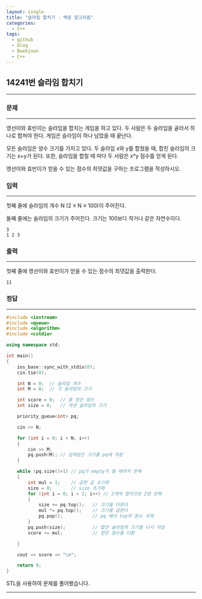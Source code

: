 ```yaml
---
layout: single
title: "슬라임 합치기 - 백준 알고리즘"
categories:
  - C++
tags:
  - github
  - blog
  - Baekjoon
  - C++
---
```

## 14241번 **슬라임 합치기**
---

### 문제
---
영선이와 효빈이는 슬라임을 합치는 게임을 하고 있다. 두 사람은 두 슬라임을 골라서 하나로 합쳐야 한다. 게임은 슬라임이 하나 남았을 때 끝난다.

모든 슬라임은 양수 크기를 가지고 있다. 두 슬라임 x와 y를 합쳤을 때, 합친 슬라임의 크기는 x+y가 된다. 또한, 슬라임을 합칠 때 마다 두 사람은 x*y 점수를 얻게 된다.

영선이와 효빈이가 얻을 수 있는 점수의 최댓값을 구하는 프로그램을 작성하시오.

### 입력
---
첫째 줄에 슬라임의 개수 N (2 ≤ N ≤ 100)이 주어진다.

둘째 줄에는 슬라임의 크기가 주어진다. 크기는 100보다 작거나 같은 자연수이다.
```
3
1 2 3
```

### 출력
---
첫째 줄에 영선이와 효빈이가 얻을 수 있는 점수의 최댓값을 출력한다.
```
11
```

### 정답
---
```c++
#include <iostream>
#include <queue>
#include <algorithm>
#include <cstdio>

using namespace std;

int main()
{
	ios_base::sync_with_stdio(0);
	cin.tie(0);

	int N = 0;	// 슬라임 개수
	int M = 0;	// 각 슬라임의 크기

	int score = 0;	// 총 얻은 점수
	int size = 0;	// 꺼낸 슬라임의 크기

	priority_queue<int> pq;

	cin >> N;

	for (int i = 0; i < N; i++)
	{
		cin >> M;
		pq.push(M);	// 입력받은 크기를 pq에 저장
	}

	while (pq.size()>1)	// pq가 empty가 될 때까지 반복
	{
		int mul = 1;	// 곱한 값 초기화
		size = 0;		// size 초기화
		for (int i = 0; i < 2; i++)	// 2개씩 합치므로 2번 반복
		{
			size += pq.top();	// 크기를 더한다
			mul *= pq.top();	// 크기를 곱한다
			pq.pop();			// pq 에서 top의 원소 삭제
		}
		pq.push(size);			// 합친 슬라임의 크기를 다시 저장
		score += mul;			// 얻은 점수를 더함

	}

	cout << score << "\n";

	return 0;
}

```
STL을 사용하여 문제를 풀어봤습니다.

---
